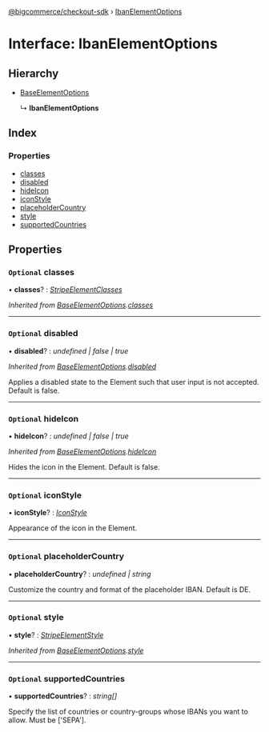 [@bigcommerce/checkout-sdk](../README.md) › [IbanElementOptions](ibanelementoptions.md)

# Interface: IbanElementOptions

## Hierarchy

* [BaseElementOptions](baseelementoptions.md)

  ↳ **IbanElementOptions**

## Index

### Properties

* [classes](ibanelementoptions.md#optional-classes)
* [disabled](ibanelementoptions.md#optional-disabled)
* [hideIcon](ibanelementoptions.md#optional-hideicon)
* [iconStyle](ibanelementoptions.md#optional-iconstyle)
* [placeholderCountry](ibanelementoptions.md#optional-placeholdercountry)
* [style](ibanelementoptions.md#optional-style)
* [supportedCountries](ibanelementoptions.md#optional-supportedcountries)

## Properties

### `Optional` classes

• **classes**? : *[StripeElementClasses](stripeelementclasses.md)*

*Inherited from [BaseElementOptions](baseelementoptions.md).[classes](baseelementoptions.md#optional-classes)*

___

### `Optional` disabled

• **disabled**? : *undefined | false | true*

*Inherited from [BaseElementOptions](baseelementoptions.md).[disabled](baseelementoptions.md#optional-disabled)*

Applies a disabled state to the Element such that user input is not accepted. Default is false.

___

### `Optional` hideIcon

• **hideIcon**? : *undefined | false | true*

*Inherited from [BaseElementOptions](baseelementoptions.md).[hideIcon](baseelementoptions.md#optional-hideicon)*

Hides the icon in the Element. Default is false.

___

### `Optional` iconStyle

• **iconStyle**? : *[IconStyle](../enums/iconstyle.md)*

Appearance of the icon in the Element.

___

### `Optional` placeholderCountry

• **placeholderCountry**? : *undefined | string*

Customize the country and format of the placeholder IBAN. Default is DE.

___

### `Optional` style

• **style**? : *[StripeElementStyle](stripeelementstyle.md)*

*Inherited from [BaseElementOptions](baseelementoptions.md).[style](baseelementoptions.md#optional-style)*

___

### `Optional` supportedCountries

• **supportedCountries**? : *string[]*

Specify the list of countries or country-groups whose IBANs you want to allow.
Must be ['SEPA'].
